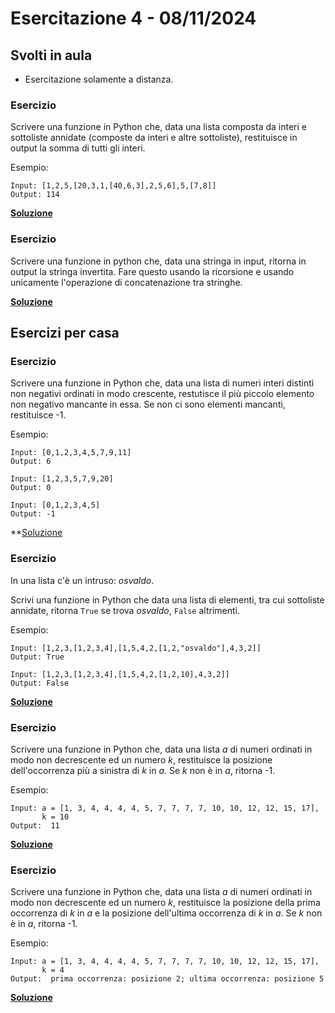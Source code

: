 # Esercitazione 4 - 08/11/2024

## Svolti in aula

- Esercitazione solamente a distanza.

### Esercizio

Scrivere una funzione in Python che, data una lista composta da interi e
sottoliste annidate (composte da interi e altre sottoliste), restituisce
in output la somma di tutti gli interi.

Esempio:

```
Input: [1,2,5,[20,3,1,[40,6,3],2,5,6],5,[7,8]]
Output: 114
```

**[Soluzione](src/deep_sum.py)**

### Esercizio

Scrivere una funzione in python che, data una stringa in input,
ritorna in output la stringa invertita. Fare questo usando la ricorsione
e usando unicamente l'operazione di concatenazione tra stringhe.

**[Soluzione](src/reversed_recursive.py)**

## Esercizi per casa

### Esercizio

Scrivere una funzione in Python che, data una lista di numeri interi
distinti non negativi ordinati in modo crescente, restutisce il più
piccolo elemento non negativo mancante in essa. Se non ci sono
elementi mancanti, restituisce -1.

Esempio:

```
Input: [0,1,2,3,4,5,7,9,11]
Output: 6
```

```
Input: [1,2,3,5,7,9,20]
Output: 0
```

```
Input: [0,1,2,3,4,5]
Output: -1
```

\*\*[Soluzione](src/find_smallest_missing.py)

### Esercizio

In una lista c'è un intruso: *osvaldo*.

Scrivi una funzione in Python che data una lista di elementi, tra cui sottoliste
annidate, ritorna `True` se trova *osvaldo*, `False` altrimenti.

Esempio:

```
Input: [1,2,3,[1,2,3,4],[1,5,4,2,[1,2,"osvaldo"],4,3,2]]
Output: True
```

```
Input: [1,2,3,[1,2,3,4],[1,5,4,2,[1,2,10],4,3,2]]
Output: False
```

**[Soluzione](src/find_osvaldo.py)**

### Esercizio

Scrivere una funzione in Python che, data una lista $a$ di numeri ordinati in
modo non decrescente ed un numero $k$, restituisce la posizione dell'occorrenza
più a sinistra di $k$ in $a$. Se $k$ non è in $a$, ritorna -1.

Esempio:

```
Input: a = [1, 3, 4, 4, 4, 4, 5, 7, 7, 7, 7, 10, 10, 12, 12, 15, 17],
       k = 10
Output:  11
```

**[Soluzione](src/binary_search_left.py)**

### Esercizio

Scrivere una funzione in Python che, data una lista $a$ di numeri ordinati in
modo non decrescente ed un numero $k$, restituisce la posizione della prima
occorrenza di $k$ in $a$ e la posizione dell'ultima occorrenza di $k$ in $a$.
Se $k$ non è in $a$, ritorna -1.

Esempio:

```
Input: a = [1, 3, 4, 4, 4, 4, 5, 7, 7, 7, 7, 10, 10, 12, 12, 15, 17],
       k = 4
Output:  prima occorrenza: posizione 2; ultima occorrenza: posizione 5
```

**[Soluzione](src/first_last_occurrence.py)**
